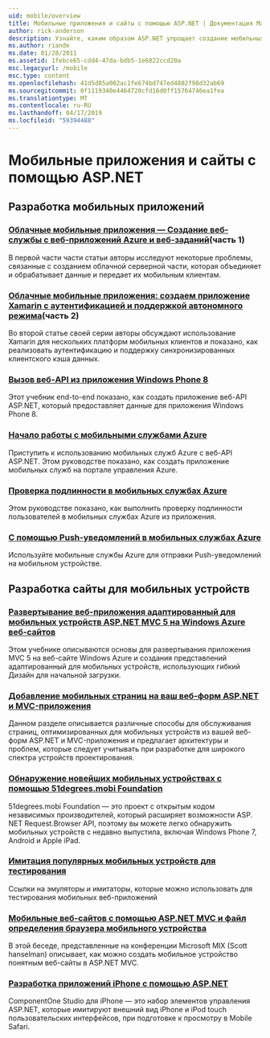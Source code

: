 ```yaml
---
uid: mobile/overview
title: Мобильные приложения и сайты с помощью ASP.NET | Документация Майкрософт
author: rick-anderson
description: Узнайте, каким образом ASP.NET упрощает создание мобильных веб-приложений
ms.author: riande
ms.date: 01/28/2011
ms.assetid: 1febce65-cdd4-47da-bdb5-1e6022ccd20a
msc.legacyurl: /mobile
msc.type: content
ms.openlocfilehash: 41d5d85a002ac1fe674bd747ed4802f98d32ab69
ms.sourcegitcommit: 0f1119340e4464720cfd16d0ff15764746ea1fea
ms.translationtype: MT
ms.contentlocale: ru-RU
ms.lasthandoff: 04/17/2019
ms.locfileid: "59394488"
---
```

# <a name="mobile-apps--sites-with-aspnet"></a>Мобильные приложения и сайты с помощью ASP.NET

## <a name="develop-mobile-apps"></a>Разработка мобильных приложений


### <a name="cloud-connected-mobile-apps---create-a-web-service-with-azure-web-apps-and-webjobshttpsmsdnmicrosoftcommagazinemt185572part-1"></a>[Облачные мобильные приложения — Создание веб-службы с веб-приложений Azure и веб-заданий](https://msdn.microsoft.com/magazine/mt185572)(часть 1)

В первой части части статьи авторы исследуют некоторые проблемы, связанные с созданием облачной серверной части, которая объединяет и обрабатывает данные и передает их мобильным клиентам.


### <a name="cloud-connected-mobile-apps---build-a-xamarin-app-with-authentication-and-offline-supporthttpsmsdnmicrosoftcommagazinemt422581aspxpart-2"></a>[Облачные мобильные приложения: создаем приложение Xamarin с аутентификацией и поддержкой автономного режима](https://msdn.microsoft.com/magazine/mt422581.aspx)(часть 2)

Во второй статье своей серии авторы обсуждают использование Xamarin для нескольких платформ мобильных клиентов и показано, как реализовать аутентификацию и поддержку синхронизированных клиентского кэша данных.


### <a name="calling-web-api-from-a-windows-phone-8-applicationweb-apioverviewmobile-clientscalling-web-api-from-a-windows-phone-8-applicationmd"></a>[Вызов веб-API из приложения Windows Phone 8](../web-api/overview/mobile-clients/calling-web-api-from-a-windows-phone-8-application.md)

Этот учебник end-to-end показано, как создать приложение веб-API ASP.NET, который предоставляет данные для приложения Windows Phone 8.


### <a name="get-started-with-azure-mobile-serviceshttpsazuremicrosoftcomdocumentationarticlesmobile-services-dotnet-backend-windows-store-dotnet-get-startedwtmcidzumoaspnet"></a>[Начало работы с мобильными службами Azure](https://azure.microsoft.com/documentation/articles/mobile-services-dotnet-backend-windows-store-dotnet-get-started?WT.mc_id=zumo_aspnet)

Приступить к использованию мобильных служб Azure с веб-API ASP.NET. Этом руководстве показано, как создать приложение мобильных служб на портале управления Azure.


### <a name="authentication-in-azure-mobile-serviceshttpsazuremicrosoftcomdocumentationarticlesmobile-services-dotnet-backend-windows-store-dotnet-get-started-userswtmcidzumoaspnet"></a>[Проверка подлинности в мобильных службах Azure](https://azure.microsoft.com/documentation/articles/mobile-services-dotnet-backend-windows-store-dotnet-get-started-users/?WT.mc_id=zumo_aspnet)

Этом руководстве показано, как выполнить проверку подлинности пользователей в мобильных службах Azure из приложения.


### <a name="using-push-notifications-in-azure-mobile-serviceshttpsazuremicrosoftcomdocumentationarticlesmobile-services-dotnet-backend-windows-store-dotnet-get-started-pushwtmcidzumoaspnet"></a>[С помощью Push-уведомлений в мобильных службах Azure](https://azure.microsoft.com/documentation/articles/mobile-services-dotnet-backend-windows-store-dotnet-get-started-push/?WT.mc_id=zumo_aspnet)

Используйте мобильные службы Azure для отправки Push-уведомлений на мобильном устройстве.


## <a name="develop-mobile-sites"></a>Разработка сайты для мобильных устройств


### <a name="deploy-an-mobile-friendly-aspnet-mvc-5-web-application-on-windows-azure-web-siteshttpsdocsmicrosoftcomazureapp-service-webweb-sites-dotnet-deploy-aspnet-mvc-mobile-app"></a>[Развертывание веб-приложения адаптированный для мобильных устройств ASP.NET MVC 5 на Windows Azure веб-сайтов](https://docs.microsoft.com/azure/app-service-web/web-sites-dotnet-deploy-aspnet-mvc-mobile-app)

Этом учебнике описываются основы для развертывания приложения MVC 5 на веб-сайте Windows Azure и создания представлений адаптированный для мобильных устройств, использующих гибкий Дизайн для начальной загрузки.


### <a name="add-mobile-pages-to-your-aspnet-web-forms--mvc-applicationwhitepapersadd-mobile-pages-to-your-aspnet-web-forms-mvc-applicationmd"></a>[Добавление мобильных страниц на ваш веб-форм ASP.NET и MVC-приложения](../whitepapers/add-mobile-pages-to-your-aspnet-web-forms-mvc-application.md)

Данном разделе описывается различные способы для обслуживания страниц, оптимизированных для мобильных устройств из вашей веб-форм ASP.NET и MVC-приложения и предлагает архитектуры и проблем, которые следует учитывать при разработке для широкого спектра устройств проектирования.


### <a name="detect-the-latest-mobile-devices-using-51degreesmobi-foundationhttpsgithubcom51degreesdotnet-device-detection"></a>[Обнаружение новейших мобильных устройствах с помощью 51degrees.mobi Foundation](https://github.com/51Degrees/dotNET-Device-Detection)

51degrees.mobi Foundation — это проект с открытым кодом независимых производителей, который расширяет возможности ASP. NET Request.Browser API, поэтому вы можете легко обнаружить мобильных устройств с недавно выпустила, включая Windows Phone 7, Android и Apple iPad.


### <a name="simulate-popular-mobile-devices-for-testingdevice-simulatorsmd"></a>[Имитация популярных мобильных устройств для тестирования](device-simulators.md)

Ссылки на эмуляторы и имитаторы, которые можно использовать для тестирования мобильных веб-приложений


### <a name="mobile-web-sites-with-aspnet-mvc-and-the-mobile-browser-definition-filehttpwwwhanselmancomblogmixmobilewebsiteswithaspnetmvcandthemobilebrowserdefinitionfileaspx"></a>[Мобильные веб-сайтов с помощью ASP.NET MVC и файл определения браузера мобильного устройства](http://www.hanselman.com/blog/MixMobileWebSitesWithASPNETMVCAndTheMobileBrowserDefinitionFile.aspx)

В этой беседе, представленные на конференции Microsoft MIX (Scott hanselman) описывает, как можно создать мобильное устройство понятным веб-сайты в ASP.NET MVC.


### <a name="develop-iphone-applications-with-aspnethttplabscomponentonecomiphone"></a>[Разработка приложений iPhone с помощью ASP.NET](http://labs.componentone.com/iPhone/)

ComponentOne Studio для iPhone — это набор элементов управления ASP.NET, которые имитируют внешний вид iPhone и iPod touch пользовательских интерфейсов, при подготовке к просмотру в Mobile Safari.
